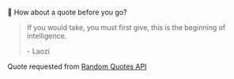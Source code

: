 📣 How about a quote before you go?

> If you would take, you must first give, this is the beginning of intelligence.
>
> <p>- Laozi</p>

Quote requested from [Random Quotes API](https://github.com/lukePeavey/quotable)

